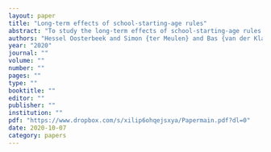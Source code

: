 ```yaml
---
layout: paper
title: "Long-term effects of school-starting-age rules"
abstract: "To study the long-term effects of school-starting-age rules in a setting with early ability tracking, we exploit the birth month threshold used in the Netherlands. We find that students born just after the threshold perform better at the end of primary school than students born just before it. This translates into increased placement in high ability tracks in secondary education. This difference diminishes gradually during subsequent stages, and we find no effect on the highest attained educational level. Those born just before the threshold enter the labor market somewhat younger and therefore have more labor market experience and higher earnings at any given age until 40. We conclude that early ability tracking does not  harm long-term outcomes of children who were, for exogenous reasons, placed in a lower track."
authors: "Hessel Oosterbeek and Simon {ter Meulen} and Bas {van der Klaauw}"
year: "2020"
journal: ""
volume: ""
number: ""
pages: ""
type: ""
booktitle: ""
editor: ""
publisher: ""
institution: ""
pdf: "https://www.dropbox.com/s/xilip6ohqejsxya/Papermain.pdf?dl=0"
date: 2020-10-07
category: papers
---
```

